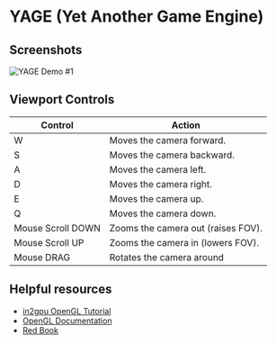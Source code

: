 # YAGE (Yet Another Game Engine)

## Screenshots

![YAGE Demo #1](http://i.imgur.com/ryB9ORn.png)

## Viewport Controls

| Control           | Action                             |
|-------------------|------------------------------------|
| W                 | Moves the camera forward.          |
| S                 | Moves the camera backward.         |
| A                 | Moves the camera left.             |
| D                 | Moves the camera right.            |
| E                 | Moves the camera up.               |
| Q                 | Moves the camera down.             |
| Mouse Scroll DOWN | Zooms the camera out (raises FOV). |
| Mouse Scroll UP   | Zooms the camera in (lowers FOV).  |
| Mouse DRAG		| Rotates the camera around			 |

## Helpful resources
* [in2gpu OpenGL Tutorial](http://in2gpu.com/opengl-3/)
* [OpenGL Documentation](https://www.opengl.org/sdk/docs/man/)
* [Red Book](http://www.amazon.com/OpenGL-Programming-Guide-Official-Learning/dp/0321335732)
